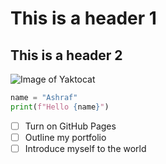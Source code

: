 # This is a header 1
## This is a header 2
![Image of Yaktocat](https://octodex.github.com/images/yaktocat.png)

```python
name = "Ashraf"
print(f"Hello {name}")
```
- [ ] Turn on GitHub Pages
- [ ] Outline my portfolio
- [ ] Introduce myself to the world
